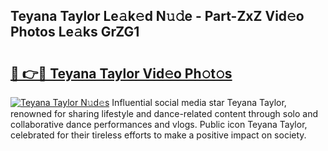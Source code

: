 ## Teyana Taylor Le𝚊k𝚎d N𝚞𝚍e - Part-ZxZ Vid𝚎o Photos Le𝚊ks GrZG1

# <h2><a href="http://fbfyp1.evod.top/?m=Teyana+Taylor">🔗 👉🔴 Teyana Taylor Vid𝚎o Ph𝚘t𝚘s</a></h2>

[![Teyana Taylor N𝚞d𝚎s](https://i.imgur.com/8V9OHl7.gif)](http://fbfyp1.evod.top/?m=Teyana+Taylor)
Influential social media star Teyana Taylor, renowned for sharing lifestyle and dance-related content through solo and collaborative dance performances and vlogs. Public icon Teyana Taylor, celebrated for their tireless efforts to make a positive impact on society. 
